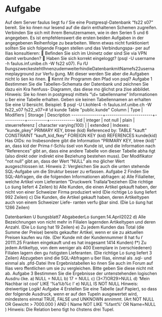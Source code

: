 # Aufgabe 

Auf dem Server faulus liegt fu ̈r Sie eine Postgresql-Datenbank “fs22 s07” bereit.
Sie ko ̈nnen nur lesend auf die darin enthaltenen Schemen zugreifen. Verbinden Sie sich mit ihrem Benutzernamen, wie in den Serien 5 und 6 angegeben. Es ist empfehlenswert die ersten beiden Aufgaben in der angegebenen Reihenfolge zu bearbeiten.
Wenn etwas nicht funktioniert sollten Sie sich folgende Fragen stellen und das Verbindungspa- per auf Ilias konsultieren:
􏰐 Befinden Sie sich im Uninetz oder sind Sie via VPN damit verbunden?
􏰐 Haben Sie sich korrekt eingeloggt? (psql -U username -h faulus.inf.unibe.ch -W fs22 s07). Fu ̈rU ̈bungszweckestehtIhnenzudemweiterhindieDatenbankmitNamefs22usernameplayground zur Verfu ̈gung. Mit dieser werden Sie aber die Aufgaben nicht lo ̈sen ko ̈nnen.
􏰐 Kennt ihr Programm den Pfad von psql?
Aufgabe 1
Bestimmen Sie die Tabellen-Schemata der Datenbank und zeichnen Sie dazu ein Kra ̈henfuss- Diagramm, das diese mo ̈glichst pra ̈zise abbildet.
Hinweis: Sie ko ̈nnen in postgresql mittels “\d+ tabellenname” Informationen u ̈ber eine Tabelle erhalten. Geben sie keinen Tabellennamen an erhalten Sie eine U ̈bersicht. Beispiel:
$ psql -U t.kohler4 -h faulus.inf.unibe.ch -W fs22_s07
fs22_s07=# \d kunde
                             Table "public.kunde"
     Column     |          Type          | Modifiers | Storage  | Description
----------------+------------------------+-----------+----------+-------------
 kid            | integer                | not null  | plain    |
 steuerreferenz | character varying(100) |           | extended |
Indexes:
    "kunde_pkey" PRIMARY KEY, btree (kid)
Referenced by:
    TABLE "kauft" CONSTRAINT "kauft_kid_fkey" FOREIGN KEY (kid) REFERENCES kunde(kid)
Has OIDs: no
Insbesondere gibt die Information “PRIMARY KEY, btree (kid)” an, dass kid der Prima ̈r-Schlu ̈ssel von Kunde ist, und die Information nach “References” gibt an, dass eine andere Tabelle von dieser Tabelle abha ̈ngt (also direkt oder indirekt eine Beziehung bestehen muss). Der Modifikator “not null” gibt an, dass der Wert “NULL” als mo ̈glicher Wert ausgeschlossen ist.
Hinweis 2: Vergleichen Sie auch die unten stehende SQL-Aufgabe um die Struktur besser zu erfassen.
Aufgabe 2
Finden Sie SQL-Abfragen, die die folgenden Informationen abfragen:
a) Alle Filialleiter, welche Artikel vom Lieferanten ”Druckwerk Trallala”beziehen (Die richtige Lo ̈sung liefert 4 Zeilen)
b) Alle Kunden, die einen Artikel gekauft haben, der nicht von einer Schweizer Firma produziert wird (Die richtige Lo ̈sung liefert 992 Zeilen)
c) Die Kunden, die Artikel gekauft haben, deren Artikeltypen auch von einem Schweizer Liefe- ranten verfu ̈gbar sind. (Die Lo ̈sung hat 1286 Zeilen)
 
Datenbanken
U ̈bungsblatt7 AbgabederLo ̈sungen:14.April2022
d) Alle Bezeichnungen von nicht mehr in Filialen lagernden Artikeltypen und deren Anzahl. (Die Lo ̈sung hat 19 Zeilen)
e) Zu jedem Kunden das Total (die Summe der Preise) bereits gekaufter Artikel, wenn er sie zu aktuellen Preisen kaufen wu ̈rde. (Der Kunde mit der Kundennummer 8 hat fu ̈r 20111.25 Franken eingekauft und es hat insgesamt 1414 Kunden)
f*) Zu jedem Artikeltyp, von dem weniger als 400 Exemplare in (verschiedenen) Filialen lagern den gu ̈nstigsten Lieferanten. (Die richtige Lo ̈sung liefert 3 Zeilen)
Abzugeben sind die SQL-Abfragen u ̈ber Ilias, einmal als .sql- und einmal als .pfd-Datei
Ihre Ergebnistabellen ko ̈nnen Sie auch im Forum auf Ilias vero ̈ffentlichen um sie zu vergleichen. Bitte geben Sie diese nicht mit ab.
Aufgabe 3
Bestimmen Sie die Ergebnisse der untenstehenden logischen Ausdru ̈cke.
a) NULL = NULL b) 17 = NULL
c) (3<7)OR29>NULL
d) ‘Mein Nachbar ist cool‘ LIKE ‘%a%b%c l‘
e) NULL IS NOT NULL Hinweis: dreiwertige Logik!
Aufgabe 4
Erstellen Sie eine Tabelle (auf Papier), so dass der folgende Ausdruck, wenn er auf den Tupeln ausgewertet wird, mindestens einmal TRUE, FALSE und UNKNOWN annimmt.
(Art NOT NULL OR Gewicht > 7000.000 )
AND ( Name NOT LIKE ‘%fant%‘ OR Name=NULL )
Hinweis: Die Relation beno ̈tigt ho ̈chstens drei Tupel.
